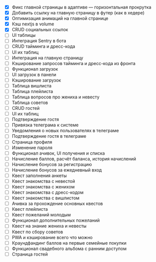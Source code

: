 - [x] Фикс главной страницы в адаптиве — горизонтальная прокрутка
- [x] Добавить ссылку на главную страницу в футер (как в хедере)
- [x] Оптимизация анимаций на главной странице
- [x] Кэш nextjs в volume
- [x] CRUD социальных ссылок
- [ ] UI таблицы
- [ ] Интеграция Sentry в бота
- [ ] CRUD тайминга и дресс-кода
- [ ] UI их таблиц
- [ ] Интеграция на главную страницу
- [ ] Кэширование запросов тайминга и дресс-кода из фронта
- [ ] Функционал загрузок
- [ ] UI загрузок в панели
- [ ] Кэширование загрузок
- [ ] Таблица вишлиста
- [ ] Таблица плейлиста
- [ ] Таблица вопросов про жениха и невесту
- [ ] Таблица советов
- [ ] CRUD гостей
- [ ] UI их таблиц
- [ ] Подтверждение гостя
- [ ] Привязка телеграма к системе
- [ ] Уведомления о новых пользователях в телеграме
- [ ] Подтверждение гостя в телеграме
- [ ] Страница профиля
- [ ] Изменение пароля
- [ ] Функционал ачивок, UI получения и списка
- [ ] Начисление баллов, расчёт баланса, история начислений
- [ ] Начисление бонусов за регистрацию
- [ ] Начисление бонусов за ежедневный вход
- [ ] Квест заполнения анкеты
- [ ] Квест знакомства с невестой
- [ ] Квест знакомства с женихом
- [ ] Квест знакомства с дресс-кодом
- [ ] Квест знакомства с вишлистом
- [ ] Ачивка за прохождение основных квестов
- [ ] Квест плейлиста
- [ ] Квест пожеланий молодым
- [ ] Функционал дополнительных пожеланий
- [ ] Квест на знание жениха и невесты
- [ ] Квест по сбору советов
- [ ] PWA и кэширование всего что можно
- [ ] Краундфандинг баллов на первые семейные покупки
- [ ] Функционал свадебного альбома с ранним доступом
- [ ] Страница гостей
